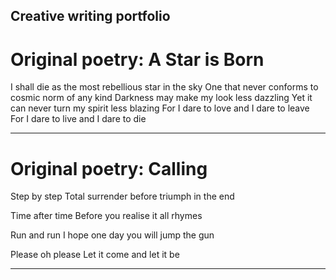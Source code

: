 ## Creative writing portfolio

# Original poetry: A Star is Born

I shall die as the most rebellious star in the sky
One that never conforms to cosmic norm of any kind
Darkness may make my look less dazzling
Yet it can never turn my spirit less blazing
For I dare to love and I dare to leave
For I dare to live and I dare to die

---

# Original poetry: Calling

Step by step
Total surrender before triumph in the end

Time after time
Before you realise it all rhymes

Run and run
I hope one day you will jump the gun

Please oh please
Let it come and let it be

---
